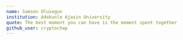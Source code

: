```yaml
---
name: Samson Olusegun
institution: Adekunle Ajasin University
quote: The best moment you can have is the moment spent together
github_user: cryptochap
---
```

